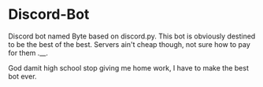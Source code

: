 # Discord-Bot
Discord bot named Byte based on discord.py. This bot is obviously destined to be the best of the best. Servers ain't cheap though,
not sure how to pay for them .__.


God damit high school stop giving me home work, I have to make the best bot ever.
